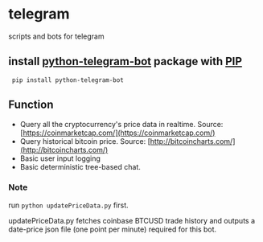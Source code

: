 # telegram
scripts and bots for telegram

## install [python-telegram-bot](https://python-telegram-bot.org/) package with [PIP](https://pypi.org/project/python-telegram-bot/)
``` pip install python-telegram-bot```

## Function
- Query all the cryptocurrency's price data in realtime. Source: [https://coinmarketcap.com/](https://coinmarketcap.com/)
- Query historical bitcoin price. Source: [http://bitcoincharts.com/](http://bitcoincharts.com/)
- Basic user input logging
- Basic deterministic tree-based chat.

### Note
run ```python updatePriceData.py``` first. 

updatePriceData.py fetches coinbase BTCUSD trade history and outputs a date-price json file (one point per minute) required for this bot.
